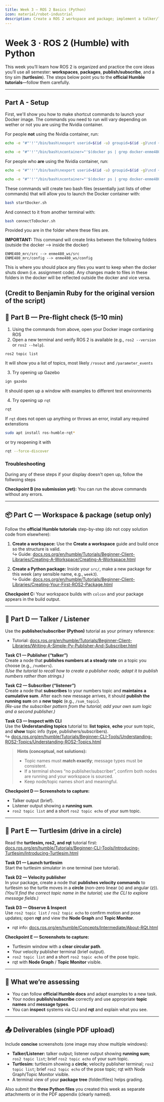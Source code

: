 ```yaml
---
title: Week 3 — ROS 2 Basics (Python)
icon: material/robot-industrial
description: Create a ROS 2 workspace and package; implement a talker/listener; drive turtlesim; inspect with CLI and rqt.
---
```


# Week 3 · ROS 2 (Humble) with Python

This week you’ll learn how ROS 2 is organized and practice the core ideas you’ll use all semester: **workspaces**, **packages**, **publish/subscribe**, and a tiny sim (**turtlesim**). The steps below point you to the **official Humble tutorials**—follow them carefully.

---

## Part A - Setup

First, we'll show you how to make shortcut commands to launch your Docker image. The commands you need to run will vary depending on wether or not you are using the Nvidia container.

For people **not** using the Nvidia container, run:
```bash
echo -e "#"'!'"/bin/bash\nexport userid=$(id -u) groupid=$(id -g)\ncd ~/ENME480_mrc/docker\ndocker compose -f humble-enme480_ur3e-compose.yml run --rm enme480_ur3e-docker" > startDocker.sh

echo -e "#"'!'"/bin/bash\ncontainer="'$(docker ps | grep docker-enme480_ur3e-docker-run | cut -b 1-12)'"\necho Found running container "'$container'". Connecting...\ndocker exec -ti "'$container'" bash" > connectToDocker.sh
```

For people who **are** using the Nvidia container, run:
```bash
echo -e "#"'!'"/bin/bash\nexport userid=$(id -u) groupid=$(id -g)\ncd ~/ENME480_mrc/docker\ndocker compose -f humble-enme480_ur3e-nvidia-compose.yml run --rm enme480_ur3e-docker" > startDocker.sh

echo -e "#"'!'"/bin/bash\ncontainer="'$(docker ps | grep docker-enme480_ur3e-docker-run | cut -b 1-12)'"\necho Found running container "'$container'". Connecting...\ndocker exec -ti "'$container'" bash" > connectToDocker.sh
```

These commands will create two bash files (essentially just lists of other commands) that will allow you to launch the Docker container with:
```bash
bash startDocker.sh
```

And connect to it from another terminal with:
```bash
bash connectToDocker.sh
```
Provided you are in the folder where these files are.

**IMPORTANT:** This command will create links between the following folders (outside the docker --> inside the docker)

```
ENME480_mrc/src --> enme480_ws/src
ENME480_mrc/config --> enme480_ws/config
```
This is where you should place any files you want to keep when the docker shuts down (i.e. assignment code). Any changes made to files in these folders in the docker will be reflected outside the docker and vice versa.


(Credit to Benjamin Ruby for the original version of the script)
---

## 🛫 Part B — Pre-flight check (5–10 min)

<!-- 1) Create a folder for this course (e.g., `~/enme480_ws`) to keep things tidy. -->
1) Using the commands from above, open your Docker image contianing ROS
2) Open a new terminal and verify ROS 2 is available (e.g., `ros2 --version` or `ros2 --help`).  
```bash
ros2 topic list
```
It will show you a list of topics, most likely `/rosout` and `/parameter_events`

3) Try opening up Gazebo
```bash
ign gazebo
```
It should open up a window with examples to different test environments

4) Try opening up `rqt`
```bash
rqt
```
If `rqt` does not open up anything or throws an error, install any required extenstions
```bash
sudo apt install ros-humble-rqt*
```
or try reopening it with 
```bash
rqt --force-discover
```

### Troubleshooting

During any of these steps if your display doesn't open up, follow the follwoing steps

<!--4) Create a symlink into the docker container by opening a new terminal (while leaving the container open) and running:

```bash
docker exec <HIT TAB> ln -s ~/<NAME OF THE FOLDER YOU JUST MADE> ~/<NAME YOU WANT THE FOLDER TO HAVE INSIDE DOCKER> 
```
This will cause the folder you just created to appear inside the docker image, letting you work inside of it without deleting your work when the container closes. This is called a *symbolic link*. We will provide instrucitons on how to make this permanent soon, but for the time being you will need to rerun this command each time you restart the container.-->


**Checkpoint B (no submission yet):** You can run the above commands without any errors.

---

## 📦 Part C — Workspace & package (setup only)

Follow the **official Humble tutorials** step-by-step (do not copy solution code from elsewhere):

1) **Create a workspace:** Use the **Create a workspace** guide and build once so the structure is valid.  
   ↪ Guide: [docs.ros.org/en/humble/Tutorials/Beginner-Client-Libraries/Creating-A-Workspace/Creating-A-Workspace.html](https://docs.ros.org/en/humble/Tutorials/Beginner-Client-Libraries/Creating-A-Workspace/Creating-A-Workspace.html)

2) **Create a Python package:** Inside your `src/`, make a new package for this week (any sensible name, e.g., `week3`).  
   ↪ Guide: [docs.ros.org/en/humble/Tutorials/Beginner-Client-Libraries/Creating-Your-First-ROS2-Package.html](https://docs.ros.org/en/humble/Tutorials/Beginner-Client-Libraries/Creating-Your-First-ROS2-Package.html)

**Checkpoint C:** Your workspace builds with `colcon` and your package appears in the build output.

---

## 📡 Part D — Talker / Listener

Use the **publisher/subscriber (Python)** tutorial as your primary reference:

- Tutorial: [docs.ros.org/en/humble/Tutorials/Beginner-Client-Libraries/Writing-A-Simple-Py-Publisher-And-Subscriber.html](https://docs.ros.org/en/humble/Tutorials/Beginner-Client-Libraries/Writing-A-Simple-Py-Publisher-And-Subscriber.html)

**Task C1 — Publisher (“talker”)**  
Create a node that **publishes numbers at a steady rate** on a topic you choose (e.g., `/numbers`).  
*(Use the tutorial to recall how to create a publisher node; adapt it to publish numbers rather than strings.)*

**Task C2 — Subscriber (“listener”)**  
Create a node that **subscribes** to your numbers topic and **maintains a cumulative sum**. After each new message arrives, it should **publish the running sum** on a **new topic** (e.g., `/sum_topic`).  
*(Re-use the subscriber pattern from the tutorial; add your own sum logic and a second publisher.)*

**Task C3 — Inspect with CLI**  
Use the **Understanding topics** tutorial to: **list topics**, **echo** your sum topic, and **show** topic info (type, publishers/subscribers).  
↪ [docs.ros.org/en/humble/Tutorials/Beginner-CLI-Tools/Understanding-ROS2-Topics/Understanding-ROS2-Topics.html](https://docs.ros.org/en/humble/Tutorials/Beginner-CLI-Tools/Understanding-ROS2-Topics/Understanding-ROS2-Topics.html)

> **Hints (conceptual, not solutions):**
> - Topic names must **match exactly**; message types must be consistent.  
> - If a terminal shows “no publisher/subscriber”, confirm both nodes are running and your workspace is sourced.  
> - Keep node/topic names short and meaningful.

**Checkpoint D — Screenshots to capture:**  
- Talker output (brief).  
- Listener output showing a **running sum**.  
- `ros2 topic list` and a short `ros2 topic echo` of your sum topic.

---

## 🐢 Part E — Turtlesim (drive in a circle)

Read the **turtlesim, ros2, and rqt** tutorial first:  
[docs.ros.org/en/humble/Tutorials/Beginner-CLI-Tools/Introducing-Turtlesim/Introducing-Turtlesim.html](https://docs.ros.org/en/humble/Tutorials/Beginner-CLI-Tools/Introducing-Turtlesim/Introducing-Turtlesim.html)

**Task D1 — Launch turtlesim**  
Start the turtlesim simulator in one terminal (see tutorial).

**Task D2 — Velocity publisher**  
In your package, create a node that **publishes velocity commands** to turtlesim so the turtle moves in a **circle** (non-zero linear \(x\) and angular \(z\)).  
*(You’ll find the correct topic name in the tutorial; use the CLI to explore message fields.)*

**Task D3 — Observe & Inspect**  
Use `ros2 topic list` / `ros2 topic echo` to confirm motion and pose updates; open **rqt** and view the **Node Graph** and **Topic Monitor**.  
- rqt info: [docs.ros.org/en/humble/Concepts/Intermediate/About-RQt.html](https://docs.ros.org/en/humble/Concepts/Intermediate/About-RQt.html)

**Checkpoint E — Screenshots to capture:**  
- Turtlesim window with a **clear circular path**.  
- Your velocity publisher terminal (brief output).  
- `ros2 topic list` and a short `ros2 topic echo` of the pose topic.  
- rqt with **Node Graph** / **Topic Monitor** visible.

---

## 🔎 What we’re assessing

- You can follow **official Humble docs** and adapt examples to a new task.  
- Your nodes **publish/subscribe** correctly and use appropriate **topic names** and **message types**.  
- You can **inspect** systems via CLI and **rqt** and explain what you see.

---

## 📤 Deliverables (single PDF upload)

Include **concise** screenshots (one image may show multiple windows):

- **Talker/Listener:** talker output; listener output showing **running sum**; `ros2 topic list`; brief `ros2 topic echo` of your sum topic.  
- **Turtlesim:** turtlesim showing a **circle**; velocity publisher terminal; `ros2 topic list`; brief `ros2 topic echo` of the pose topic; rqt with Node Graph/Topic Monitor visible.  
- A terminal view of your **package tree** (folder/files) helps grading.

Also submit the **three Python files** you created this week as separate attachments or in the PDF appendix (clearly named).

